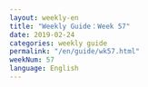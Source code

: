 ```yaml
---
layout: weekly-en
title: "Weekly Guide：Week 57"
date: 2019-02-24
categories: weekly guide
permalink: "/en/guide/wk57.html"
weekNum: 57
language: English
---
```

